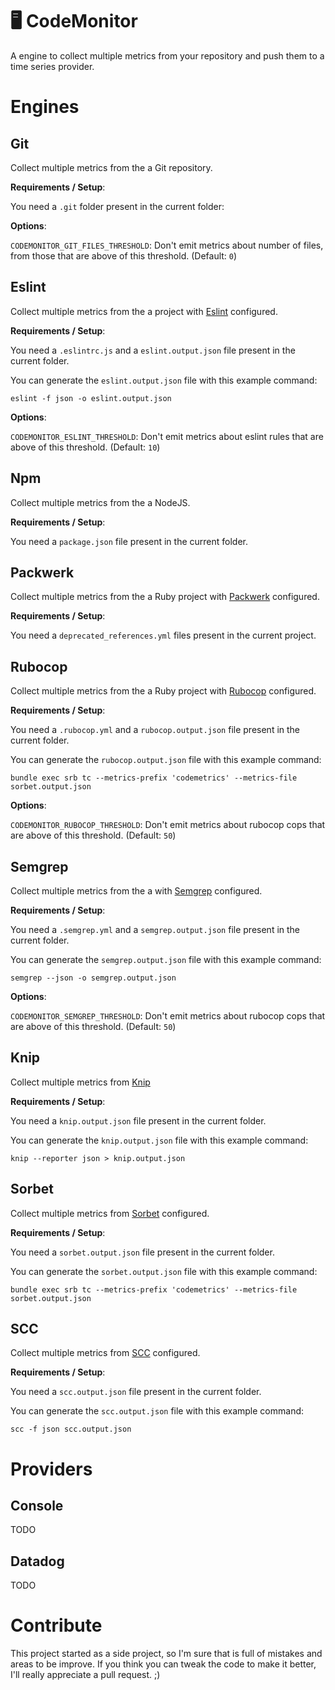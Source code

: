 # 🖥️ CodeMonitor

A engine to collect multiple metrics from your repository and push them to a
time series provider.


# Engines

## Git

Collect multiple metrics from the a Git repository.

**Requirements / Setup**:

You need a `.git` folder present in the current folder:

**Options**:

`CODEMONITOR_GIT_FILES_THRESHOLD`: Don't emit metrics about number of files, from those that are above of this threshold. (Default: `0`)

## Eslint

Collect multiple metrics from the a project with [Eslint](https://eslint.org/) configured.

**Requirements / Setup**:

You need a `.eslintrc.js` and a `eslint.output.json` file present in the current folder.

You can generate the `eslint.output.json` file with this example command:

```
eslint -f json -o eslint.output.json
```
**Options**:

`CODEMONITOR_ESLINT_THRESHOLD`: Don't emit metrics about eslint rules that are above of this threshold. (Default: `10`)


## Npm

Collect multiple metrics from the a NodeJS.

**Requirements / Setup**:

You need a `package.json` file present in the current folder.

## Packwerk

Collect multiple metrics from the a Ruby project with [Packwerk](https://github.com/Shopify/packwerk) configured.

**Requirements / Setup**:

You need a `deprecated_references.yml` files present in the current project.

## Rubocop

Collect multiple metrics from the a Ruby project with [Rubocop](https://github.com/rubocop/rubocop) configured.

**Requirements / Setup**:

You need a `.rubocop.yml` and a `rubocop.output.json` file present in the current folder.

You can generate the `rubocop.output.json` file with this example command:

```
bundle exec srb tc --metrics-prefix 'codemetrics' --metrics-file sorbet.output.json
```

**Options**:

`CODEMONITOR_RUBOCOP_THRESHOLD`: Don't emit metrics about rubocop cops that are above of this threshold. (Default: `50`)


## Semgrep

Collect multiple metrics from the a with [Semgrep](https://semgrep.dev/) configured.

**Requirements / Setup**:

You need a `.semgrep.yml` and a `semgrep.output.json` file present in the current folder.

You can generate the `semgrep.output.json` file with this example command:

```
semgrep --json -o semgrep.output.json
```

**Options**:

`CODEMONITOR_SEMGREP_THRESHOLD`: Don't emit metrics about rubocop cops that are above of this threshold. (Default: `50`)

## Knip

Collect multiple metrics from [Knip](https://knip.dev/)

**Requirements / Setup**:

You need a `knip.output.json` file present in the current folder.

You can generate the `knip.output.json` file with this example command:

```
knip --reporter json > knip.output.json
```

## Sorbet

Collect multiple metrics from [Sorbet](https://sorbet.org/) configured.

**Requirements / Setup**:

You need a `sorbet.output.json` file present in the current folder.

You can generate the `sorbet.output.json` file with this example command:

```
bundle exec srb tc --metrics-prefix 'codemetrics' --metrics-file sorbet.output.json
```

## SCC

Collect multiple metrics from [SCC](https://github.com/boyter/scc) configured.

**Requirements / Setup**:

You need a `scc.output.json` file present in the current folder.

You can generate the `scc.output.json` file with this example command:

```
scc -f json scc.output.json
```

# Providers

## Console

TODO

## Datadog

TODO

# Contribute

This project started as a side project, so I'm sure that is full
of mistakes and areas to be improve. If you think you can tweak the code to
make it better, I'll really appreciate a pull request. ;)
